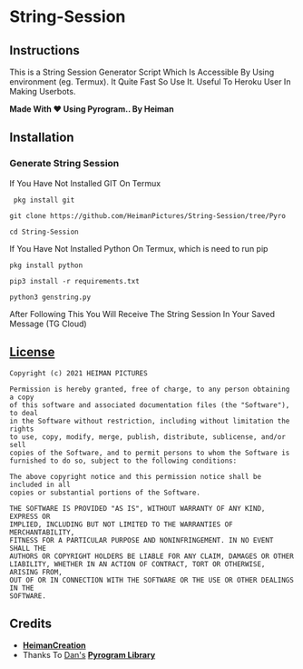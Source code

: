 # String-Session

## Instructions

This is a String Session Generator Script Which Is Accessible By Using environment (eg. Termux). It Quite Fast So Use It. Useful To Heroku User In Making Userbots.

<b>Made With ❤️ Using Pyrogram.. By Heiman</b>

## Installation

### Generate String Session

If You Have Not Installed GIT On Termux


```
 pkg install git 
```
```
git clone https://github.com/HeimanPictures/String-Session/tree/Pyro
```
```
cd String-Session
```
If You Have Not Installed Python On Termux, which is need to run pip

```
pkg install python 
```
```
pip3 install -r requirements.txt
```
```
python3 genstring.py
```

   After Following This You Will Receive The String Session In Your Saved Message (TG Cloud)


## [License](./LICENSE)

```
Copyright (c) 2021 HEIMAN PICTURES

Permission is hereby granted, free of charge, to any person obtaining a copy
of this software and associated documentation files (the "Software"), to deal
in the Software without restriction, including without limitation the rights
to use, copy, modify, merge, publish, distribute, sublicense, and/or sell
copies of the Software, and to permit persons to whom the Software is
furnished to do so, subject to the following conditions:

The above copyright notice and this permission notice shall be included in all
copies or substantial portions of the Software.

THE SOFTWARE IS PROVIDED "AS IS", WITHOUT WARRANTY OF ANY KIND, EXPRESS OR
IMPLIED, INCLUDING BUT NOT LIMITED TO THE WARRANTIES OF MERCHANTABILITY,
FITNESS FOR A PARTICULAR PURPOSE AND NONINFRINGEMENT. IN NO EVENT SHALL THE
AUTHORS OR COPYRIGHT HOLDERS BE LIABLE FOR ANY CLAIM, DAMAGES OR OTHER
LIABILITY, WHETHER IN AN ACTION OF CONTRACT, TORT OR OTHERWISE, ARISING FROM,
OUT OF OR IN CONNECTION WITH THE SOFTWARE OR THE USE OR OTHER DEALINGS IN THE
SOFTWARE.
```

## Credits
 
- <b>[HeimanCreation](https://telegram.dog/HeimanCreation)</b>
- Thanks To [Dan's](https://github.com/delivrance) <b>[Pyrogram Library](https://github.com/pyrogram/pyrogram)</b>
